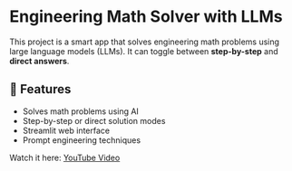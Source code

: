 # Engineering Math Solver with LLMs

This project is a smart app that solves engineering math problems using large language models (LLMs). It can toggle between **step-by-step** and **direct answers**.

## 🔧 Features

- Solves math problems using AI
- Step-by-step or direct solution modes
- Streamlit web interface
- Prompt engineering techniques



Watch it here: [YouTube Video]([https://youtu.be/your-link](https://youtu.be/FdrAJt_cx1o?si=RU9GdoCJtD0TEF6Y))



